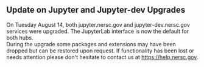 ## Update on Jupyter and Jupyter-dev Upgrades 

On Tuesday August 14, both jupyter.nersc.gov and jupyter-dev.nersc.gov services 
were upgraded. The JupyterLab interface is now the default for both hubs.  
During the upgrade some packages and extensions may have been dropped but can 
be restored upon request.  If functionality has been lost or needs attention 
please don't hesitate to contact us at <https://help.nersc.gov>.
